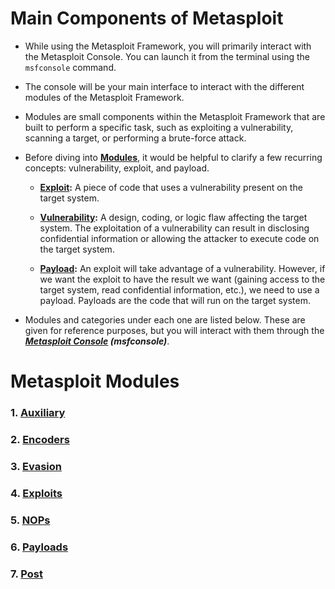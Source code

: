 # Main Components of Metasploit

- While using the Metasploit Framework, you will primarily interact with the Metasploit Console. You can launch it from the terminal using the `msfconsole` command.

- The console will be your main interface to interact with the different modules of the Metasploit Framework.

- Modules are small components within the Metasploit Framework that are built to perform a specific task, such as exploiting a vulnerability, scanning a target, or performing a brute-force attack. 

- Before diving into **[Modules]()**, it would be helpful to clarify a few recurring concepts: vulnerability, exploit, and payload.

  - **<ins>Exploit</ins>:** A piece of code that uses a vulnerability present on the target system.
  
  - **<ins>Vulnerability</ins>:** A design, coding, or logic flaw affecting the target system. The exploitation of a vulnerability can result in disclosing confidential information or allowing the attacker to execute code on the target system.
  
  - **<ins>Payload</ins>:** An exploit will take advantage of a vulnerability. However, if we want the exploit to have the result we want (gaining access to the target system, read confidential information, etc.), we need to use a payload. Payloads are the code that will run on the target system.
  
- Modules and categories under each one are listed below. These are given for reference purposes, but you will interact with them through the ***[Metasploit Console]() (msfconsole)***.

# Metasploit Modules

  ### 1. [Auxiliary]()
  ### 2. [Encoders]()
  ### 3. [Evasion]()
  ### 4. [Exploits]()
  ### 5. [NOPs]()
  ### 6. [Payloads]()
  ### 7. [Post]()

